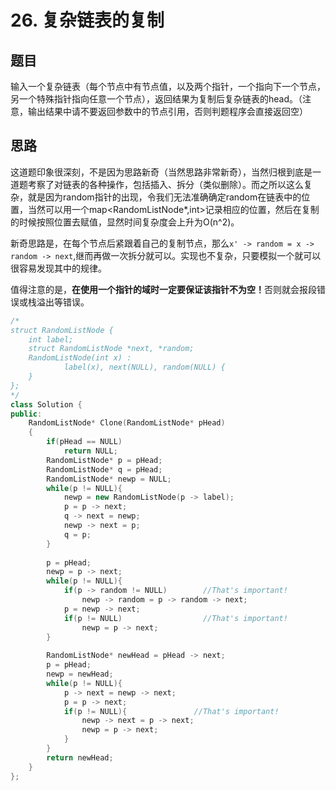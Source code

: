 # 26. 复杂链表的复制
## 题目
输入一个复杂链表（每个节点中有节点值，以及两个指针，一个指向下一个节点，另一个特殊指针指向任意一个节点），返回结果为复制后复杂链表的head。（注意，输出结果中请不要返回参数中的节点引用，否则判题程序会直接返回空）
## 思路
这道题印象很深刻，不是因为思路新奇（当然思路非常新奇），当然归根到底是一道题考察了对链表的各种操作，包括插入、拆分（类似删除）。而之所以这么复杂，就是因为random指针的出现，令我们无法准确确定random在链表中的位置，当然可以用一个map<RandomListNode*,int>记录相应的位置，然后在复制的时候按照位置去赋值，显然时间复杂度会上升为O(n^2)。

新奇思路是，在每个节点后紧跟着自己的复制节点，那么```x' -> random = x -> random -> next```,继而再做一次拆分就可以。实现也不复杂，只要模拟一个就可以很容易发现其中的规律。

值得注意的是，<b>在使用一个指针的域时一定要保证该指针不为空！</b>否则就会报段错误或栈溢出等错误。
```C++
/*
struct RandomListNode {
    int label;
    struct RandomListNode *next, *random;
    RandomListNode(int x) :
            label(x), next(NULL), random(NULL) {
    }
};
*/
class Solution {
public:
    RandomListNode* Clone(RandomListNode* pHead)
    {
        if(pHead == NULL)
            return NULL;
        RandomListNode* p = pHead;
        RandomListNode* q = pHead;
        RandomListNode* newp = NULL;
        while(p != NULL){
            newp = new RandomListNode(p -> label);
            p = p -> next;
            q -> next = newp;
            newp -> next = p;
            q = p;
        }
        
        p = pHead;
        newp = p -> next;
        while(p != NULL){
            if(p -> random != NULL)        //That's important!
        		newp -> random = p -> random -> next;
            p = newp -> next;
            if(p != NULL)                  //That's important!
            	newp = p -> next;
        }
        
        RandomListNode* newHead = pHead -> next;
        p = pHead;
        newp = newHead;
        while(p != NULL){
            p -> next = newp -> next;
            p = p -> next;
            if(p != NULL){               //That's important!
            	newp -> next = p -> next;
            	newp = p -> next;
            }
        }
        return newHead;
    }
};
```
